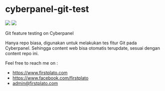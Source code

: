 # cyberpanel-git-test

<img src="https://img.shields.io/github/license/ipang-dwi/xdesktop.svg" /> <img src="https://img.shields.io/badge/lab-firstplato.com-red.svg" />

Git feature testing on Cyberpanel

Hanya repo biasa, digunakan untuk melakukan tes fitur Git pada Cyberpanel. Sehingga content web bisa otomatis terupdate, sesuai dengan content repo ini.

Feel free to reach me on :
- https://www.firstplato.com
- https://www.facebook.com/firstplato
- admin@firstplato.com
